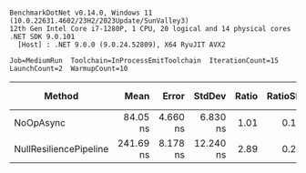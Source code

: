 ```

BenchmarkDotNet v0.14.0, Windows 11 (10.0.22631.4602/23H2/2023Update/SunValley3)
12th Gen Intel Core i7-1280P, 1 CPU, 20 logical and 14 physical cores
.NET SDK 9.0.101
  [Host] : .NET 9.0.0 (9.0.24.52809), X64 RyuJIT AVX2

Job=MediumRun  Toolchain=InProcessEmitToolchain  IterationCount=15  
LaunchCount=2  WarmupCount=10  

```
| Method                 | Mean      | Error    | StdDev    | Ratio | RatioSD | Gen0   | Allocated | Alloc Ratio |
|----------------------- |----------:|---------:|----------:|------:|--------:|-------:|----------:|------------:|
| NoOpAsync              |  84.05 ns | 4.660 ns |  6.830 ns |  1.01 |    0.11 | 0.0242 |     304 B |        1.00 |
| NullResiliencePipeline | 241.69 ns | 8.178 ns | 12.240 ns |  2.89 |    0.27 | 0.0296 |     376 B |        1.24 |
